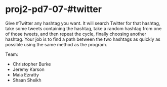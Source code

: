 proj2-pd7-07-#twitter
==================

Give #Twitter any hashtag you want. It will search Twitter for that hashtag, take some tweets containing the hashtag, take a random hashtag from one of those tweets, and then repeat the cycle, finally choosing another hashtag. Your job is to find a path between the two hashtags as quickly as possible using the same method as the program.


Team:
* Christopher Burke
* Jeremy Karson
* Maia Ezratty
* Shaan Sheikh
